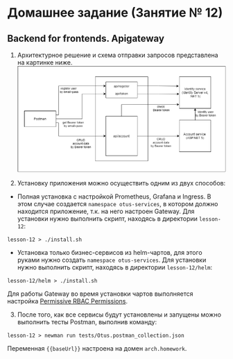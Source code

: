 # Домашнее задание (Занятие № 12)
## Backend for frontends. Apigateway

1. Архитектурное решение и схема отправки запросов представлена на картинке ниже.
![](img/diagram.png)

2. Установку приложения можно осуществить одним из двух способов:
- Полная установка с настройкой Prometheus, Grafana и Ingress. В этом случае создается `namespace otus-services`, в котором должно находится приложение, т.к. на него настроен Gateway. Для установки нужно выполнить скрипт, находясь в директории `lesson-12`:
```shell
lesson-12 > ./install.sh
```

- Установка только бизнес-сервисов из helm-чартов, для этого руками нужно создать `namespace otus-services`. Для установки нужно выполнить скрипт, находясь в директории `lesson-12/helm`:
```shell
lesson-12/helm > ./install.sh
```

Для работы Gateway во время установки чартов выполняется настройка [Permissive RBAC Permissions](https://kubernetes.io/docs/reference/access-authn-authz/rbac/#permissive-rbac-permissions).

3. После того, как все сервисы будут установлены и запущены можно выполнить тесты Postman, выполнив команду:
```shell
lesson-12 > newman run tests/Otus.postman_collection.json
```
Переменная `{{baseUrl}}` настроена на домен `arch.homework`.